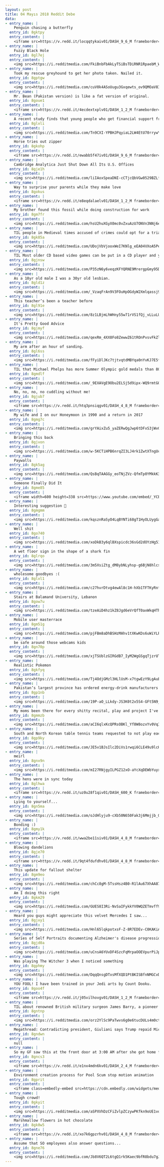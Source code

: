 ```yaml
---
layout: post
title: 04 Mayıs 2018 Reddit Debe
data:
- entry_name: |
    Penguin chasing a butterfly
  entry_id: 8gktpy
  entry_content: |
    <iframe src=https://v.redd.it/locqqtykaiv01/DASH_9_6_M frameborder=0></iframe>
- entry_name: |
    Fuzzy Black Hole
  entry_id: 8gl7ej
  entry_content: |
    <img src=https://i.redditmedia.com/FkiBnbFbAkLyTSiBsTDiRNR1RpaebM_WWe_ZtrKNA7M.jpg?s=444fd70c1a26a74df222cccaf073f447 frameborder=0>
- entry_name: |
    Took my rescue greyhound to get her photo taken. Nailed it.
  entry_id: 8gptgw
  entry_content: |
    <img src=https://i.redditmedia.com/cuV0k4ASoUugu3Gxqewts_ov9QMOaV8IC3AeNkERlSI.jpg?s=8547ec209f16f7c52eb32f49cba3275d frameborder=0>
- entry_name: |
    Mr. Bean (Pakistan version) is like a fat version of original.
  entry_id: 8goue1
  entry_content: |
    <iframe src=https://v.redd.it/4ecdextxplv01/DASH_1_2_M frameborder=0></iframe>
- entry_name: |
    A recent study finds that young people who get financial support from their parents have greater professional success, highlighting one way social inequality is transmitted from one generation to the next
  entry_id: 8glxli
  entry_content: |
    <img src=https://i.redditmedia.com/Tn9CXI-YPBHJPqyiaL2LW4EtU70rrywYKU4M9u3lLBc.jpg?s=47953ac4354ea326b829a33d3d2b23ee frameborder=0>
- entry_name: |
    Horse tries out zipper
  entry_id: 8gkohp
  entry_content: |
    <iframe src=https://v.redd.it/ewabb5f47iv01/DASH_9_6_M frameborder=0></iframe>
- entry_name: |
    Cambridge Analytica Just Shut Down All Its U.S. Offices
  entry_id: 8gje1h
  entry_content: |
    <img src=https://i.redditmedia.com/liIAoxSpeaDNI-cCTjcQbVGw0529BZLfTvUHGPtzm1E.jpg?s=57bd7f09ec68f3df6f1a9766a509bfd2 frameborder=0>
- entry_name: |
    Way to surprise your parents while they make love
  entry_id: 8gokus
  entry_content: |
    <iframe src=https://v.redd.it/e8eqdalaelv01/DASH_1_2_M frameborder=0></iframe>
- entry_name: |
    My brother found this fossil while doing construction for work
  entry_id: 8gm7fr
  entry_content: |
    <img src=https://i.redditmedia.com/hsU2huXGyX0mc0vZxuAzU7ONVn3NNj6eoKt-deEymJQ.jpg?s=56da6f92593a5ddf956cb30a9805b583 frameborder=0>
- entry_name: |
    TIL people in Medieval times accused of crimes could opt for a trial by ordeal where they stick their hands in boiling water, if innocent, God would stop them burning. The priests who administered this would secretly cool the water beforehand if they thought the defendant was innocent
  entry_id: 8gk85a
  entry_content: |
    <img src=https://i.redditmedia.com/UDojVbVjooxWeI7KNlg_eEA04VXoA5PeoxDOoShbahs.jpg?s=88083e4f18c7dd008bfb1f44dc461a87 frameborder=0>
- entry_name: |
    TIL Most older CD based video games can be put in a CD player and you can listen to the soundtrack of the game
  entry_id: 8gjnsw
  entry_content: |
    <img src=https://i.redditmedia.com/P35zN6y6veqzKFYQRNE9MrergpGmy95DkKO_RgYT7Xw.jpg?s=870731fb57d3b5b4adc8d77fdcbce54b frameborder=0>
- entry_name: |
    As a 10yr old male I was a 30yr old lesbian.
  entry_id: 8gld1z
  entry_content: |
    <img src=https://i.redditmedia.com/_VzaqFrAn9V3FOuHpOGdyW2Xmlqassj9y0R_DXdDy5s.jpg?s=94f626d3ea02b4bd5eb5f2d092acd402 frameborder=0>
- entry_name: |
    This teacher’s been a teacher before
  entry_id: 8gl91e
  entry_content: |
    <img src=https://i.redditmedia.com/8z1LBjmLhWHny55w71rVS1fQj_vLLuLUMBfiIFcgMNc.jpg?s=5c766ff1c1593c534f7761e72380907c frameborder=0>
- entry_name: |
    It's Pretty Good Advice
  entry_id: 8gjmyf
  entry_content: |
    <img src=https://i.redditmedia.com/qexRm_4XX8Fo8ZewwZ61tROnPvsvFkZlx6yuRzXZcpQ.jpg?s=19afbdf8515c51a54c01bdb43fd33a9d frameborder=0>
- entry_name: |
    My arm after an hour of sanding.
  entry_id: 8gl6ss
  entry_content: |
    <img src=https://i.redditmedia.com/fFyiDlJKc7tjtvqtdMBYqa0nYvKJ7E5fGFd41DxXoBE.jpg?s=bdb606c5d0e7cd52d5b4d5ef400a284e frameborder=0>
- entry_name: |
    TIL that Michael Phelps has more Summer Olympic gold medals than 80% of countries in history even when taking into account countries that no longer exist.
  entry_id: 8gmdlf
  entry_content: |
    <img src=https://i.redditmedia.com/_9EXAVgE9Obu2ELSj5d9ipx-WQ9rmtGQXxJ6mATdRrw.jpg?s=da591968e38702b12ea4131476640e45 frameborder=0>
- entry_name: |
    No, no, no, no cuddling without me!
  entry_id: 8gjub7
  entry_content: |
    <iframe src=https://v.redd.it/htq3pnsiqgv01/DASH_4_8_M frameborder=0></iframe>
- entry_name: |
    My wife and I on our Honeymoon in 1990 and a return in 2017
  entry_id: 8gmg7c
  entry_content: |
    <img src=https://i.redditmedia.com/grYAixZu5_yaZERwQgJwp6tDFxS3jWvGOHPdSjNH4-I.jpg?s=5d813c70efde0cf9efcba469833dca24 frameborder=0>
- entry_name: |
    Bringing this back
  entry_id: 8gjvon
  entry_content: |
    <img src=https://i.redditmedia.com/w-5KCTiHPB6nrqZI3LJ4rk1ZwtXTngUcIs-CUbiUuT0.gif?fm=jpg&s=26f60466fdc2c7816c67fc5b2935b32d frameborder=0>
- entry_name: |
    Paywalls
  entry_id: 8gk5ag
  entry_content: |
    <img src=https://i.redditmedia.com/QsBqTAAGGy_eoTNjZVz-QfmTp0YMkkK3aE3HL7kdGkE.jpg?s=5aa3c705e32b069d97ff567e4228f53a frameborder=0>
- entry_name: |
    Someone Finally Did It
  entry_id: 8gme85
  entry_content: |
    <iframe width=600 height=338 src=https://www.youtube.com/embed/_YCEqYyRKqw?feature=oembed&enablejsapi=1 frameborder=0 allow=autoplay; encrypted-media allowfullscreen></iframe>
- entry_name: |
    Interesting suggestion 🤔
  entry_id: 8gmgmm
  entry_content: |
    <img src=https://i.redditmedia.com/kqsznRaSyO4LqBYNTi68gT1HyOLUygGaMKdcJUnhTTk.jpg?s=1e63cbff88adb346c1c25415d1d1084b frameborder=0>
- entry_name: |
    Well shit
  entry_id: 8go740
  entry_content: |
    <img src=https://i.redditmedia.com/xoDkB3y6qlBXspicdc36sGd2dOYzHg51Udo6FzpaiG4.jpg?s=0e0240defc9859118f6a6f58f9213139 frameborder=0>
- entry_name: |
    A wet floor sign in the shape of a shark fin
  entry_id: 8glrqo
  entry_content: |
    <img src=https://i.redditmedia.com/3m5XsiZtg_dM8ybNLyhsp-g6BjN8hlcs7igXyr-kZmw.jpg?s=8ccfd78cdb655501313cec63a27bbd6e frameborder=0>
- entry_name: |
    wholesome goodbyes :(
  entry_id: 8glxl1
  entry_content: |
    <img src=https://i.redditmedia.com/c27hvrDtvg4ewAl8c1H-hXb1TFTKyRnfHBkWTwyppJE.jpg?s=1c6f42e77c284d8102b5d54958a2b727 frameborder=0>
- entry_name: |
    Stairs at Balamand University, Lebanon
  entry_id: 8gow7u
  entry_content: |
    <img src=https://i.redditmedia.com/tzeAiD4hz1kZ8Jgd6eVrQfT0axWkqHTh6OdTgwYfa_M.jpg?s=641322bef32d1cbae75688530bc59c9e frameborder=0>
- entry_name: |
    Mobile user masterrace
  entry_id: 8gm51g
  entry_content: |
    <img src=https://i.redditmedia.com/pjFBm8aDhBSHzMAhv1tXKwKDs6uWiYLPzuwVittf26c.jpg?s=a1b48ac29361c9743e49194776830902 frameborder=0>
- entry_name: |
    be safe around those webcams kids
  entry_id: 8gn70p
  entry_content: |
    <img src=https://i.redditmedia.com/xjTSUblzGIRGdB7_IyM2WgGSgqTjzrUTcsdJFf5_Z2I.jpg?s=1ddeb51e520b9ba6afb718bb93ee81e3 frameborder=0>
- entry_name: |
    Realistic Pokemon
  entry_id: 8gkfyq
  entry_content: |
    <img src=https://i.redditmedia.com/Tj4OdjGMzl3HLlUsM-x7tgwEzY9LgAuEuEmwz3s40ok.jpg?s=bd3563b5c786a9d7eaeb9cf2081a4d1a frameborder=0>
- entry_name: |
    Pakistan’s largest province has ordered energy-drink manufacturers including Red Bull to remove the word “energy” from their labels, saying it is scientifically misleading and encourages a population unaware of the beverages’ contents to guzzle them in potentially dangerous quantities.
  entry_id: 8gp1nb
  entry_content: |
    <img src=https://i.redditmedia.com/19P-aO_LLkdy-JS3K0t2x5S4-GFt5N9_ooHGvpMhQF8.jpg?s=0c74b9e12159c1fac954ed301cb35629 frameborder=0>
- entry_name: |
    My moms been there for every shitty recital, play and project I've ever done in my life. I worked on Infinity War and this was her response. I'm happy to make her proud
  entry_id: 8gmmzb
  entry_content: |
    <img src=https://i.redditmedia.com/aCI6qlxKcQPRsOBKl_Yf8W8ozxYv0VqIF3l1e2WhhpY.jpg?s=35c7cc208266c302421f8e971c060ab2 frameborder=0>
- entry_name: |
    South and North Korean table tennis teams requested to not play each other in the quarter finals and instead play the semifinals together as one team.
  entry_id: 8gp9ky
  entry_content: |
    <img src=https://i.redditmedia.com/JE5v1BJsIlc2DiVs1rwqi6CLE49u9lcH1SVOoMRTF3k.jpg?s=4cb7ec0ff52613beffebf811899c3120 frameborder=0>
- entry_name: |
    meirl
  entry_id: 8gnx9n
  entry_content: |
    <img src=https://i.redditmedia.com/mI27RNjgyILPGZ12xO-aYcXqDEWbYuyxqYdVbwvDWGQ.jpg?s=86fcf403994732c452282f8fdb6f9b83 frameborder=0>
- entry_name: |
    The hens were in sync today
  entry_id: 8glhwa
  entry_content: |
    <iframe src=https://v.redd.it/uz0u28f1qiv01/DASH_600_K frameborder=0></iframe>
- entry_name: |
    Lying to yourself...
  entry_id: 8gn5ma
  entry_content: |
    <img src=https://i.redditmedia.com/oJdHlyju9-cXb50N650Fak3j6Mmjjb_OD_JlxPn8UT0.png?s=0ab8917d9ac6d86eabed2d1896fb637e frameborder=0>
- entry_name: |
    Bonding :)
  entry_id: 8gmy1k
  entry_content: |
    <iframe src=https://v.redd.it/wwa2be11siv01/DASH_4_8_M frameborder=0></iframe>
- entry_name: |
    Blowing dandelions
  entry_id: 8gje70
  entry_content: |
    <iframe src=https://v.redd.it/9qt4fdufdhv01/DASH_4_8_M frameborder=0></iframe>
- entry_name: |
    This update for fallout shelter
  entry_id: 8gm9eo
  entry_content: |
    <img src=https://i.redditmedia.com/chCc8gM-5TssHsz4B0-R1lAu67XhAA87DrTirXCRYL0.jpg?s=02b6ab0e3ae49bd424a5fb75677c74d6 frameborder=0>
- entry_name: |
    Am I doing this right
  entry_id: 8gkm29
  entry_content: |
    <img src=https://i.redditmedia.com/GUES8I3Ri-NvSaIFykkYV0WQZETmvff9Ls_6aP6SpT4.jpg?s=6652bb6ee9d971b8f3da557c183f1cc3 frameborder=0>
- entry_name: |
    Heard you guys might appreciate this velvet Mercedes I saw...
  entry_id: 8gjxy1
  entry_content: |
    <img src=https://i.redditmedia.com/Hnl65lqkpotxsF-Z-8R7EDEv-C0KAKiAqgMbDVGRulc.jpg?s=00e20b9c0ece367bf4f14e7594f99398 frameborder=0>
- entry_name: |
    Series of Self Portraits documenting Alzheimer's disease progression, William Utermohlen, Canvas, 1967-2000
  entry_id: 8gjd0a
  entry_content: |
    <img src=https://i.redditmedia.com/uCnsA6YUvDF4SzcFqMrpaOOEVpurPiJp_-mI7t6yFL8.jpg?s=30da60404b316f72bd4d0ed12dbd9edb frameborder=0>
- entry_name: |
    Was playing The Witcher 3 when I noticed something
  entry_id: 8gphmy
  entry_content: |
    <img src=https://i.redditmedia.com/DqqQnsgDTxsMfXQD1PtBKISBfnNMGCvD95rs92UsV8U.png?s=54639859fced69d29579278217e9d3cc frameborder=0>
- entry_name: |
    YOU FOOL! I have been trained in your Jedi arts by Count Dooku.
  entry_id: 8goo4f
  entry_content: |
    <iframe src=https://v.redd.it/j05vilhovgv01/DASH_1_2_M frameborder=0></iframe>
- entry_name: |
    TIL about renowned British military surgeon James Barry, a pioneer in the medical field with a career spanning over 50 years. After his death in 1865 the nurse prepping his body for burial noted female anatomy and stretch marks from pregnancy. Barry had been born a woman named Margaret Ann Bulkley.
  entry_id: 8gntnp
  entry_content: |
    <img src=https://i.redditmedia.com/orz2YlSc9PaTwvs6g0e6tucDULs4m0ctpIfqmnGpiOQ.jpg?s=803373317a7c3188b696198ae1238003 frameborder=0>
- entry_name: |
    Megathread: Contradicting president, Giuliani says Trump repaid Michael Cohen for $130,000 payment to Stormy Daniels
  entry_id: 8gndwn
  entry_content: |
    null
- entry_name: |
    So my GF saw this at the front door at 3:00 AM after she got home from work. We don’t have a cat.
  entry_id: 8gncs3
  entry_content: |
    <iframe src=https://v.redd.it/e1nx4mdn6kv01/DASH_2_4_M frameborder=0></iframe>
- entry_name: |
    Environment creation process for Pool Scum stop motion animation
  entry_id: 8gprit
  entry_content: |
    <iframe class=embedly-embed src=https://cdn.embedly.com/widgets/media.html?src=https%3A%2F%2Fthumbs.gfycat.com%2FSoftHappyAsiaticmouflon-mobile.mp4&src_secure=1&url=https%3A%2F%2Fgfycat.com%2FSoftHappyAsiaticmouflon&image=https%3A%2F%2Fthumbs.gfycat.com%2FSoftHappyAsiaticmouflon-size_restricted.gif&key=2aa3c4d5f3de4f5b9120b660ad850dc9&type=video%2Fmp4&schema=gfycat width=600 height=600 scrolling=no frameborder=0 allowfullscreen></iframe>
- entry_name: |
    Tough crowd!
  entry_id: 8gkyit
  entry_content: |
    <img src=https://i.redditmedia.com/aSPXVhDzCFiZvlpZCzywPKfkn9oUE1voGemU7TS2vlk.jpg?s=426ac4909914fc4841fc623e67ed21d7 frameborder=0>
- entry_name: |
    Marshmallow flowers in hot chocolate
  entry_id: 8gk0w5
  entry_content: |
    <iframe src=https://v.redd.it/xo7k6gpzrhv01/DASH_4_8_M frameborder=0></iframe>
- entry_name: |
    Assume that SO employees also answer questions...
  entry_id: 8gne76
  entry_content: |
    <img src=https://i.redditmedia.com/Jb8V6QT2L6tgQ1rk5Kaec9bfR8bdu7gJt-LaBmmWwjc.jpg?s=1a3280751b2d98d7e4b6bb0c674d098e frameborder=0>
---
```

